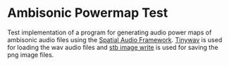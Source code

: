 # Ambisonic Powermap Test
Test implementation of a program for generating audio power maps of ambisonic audio files using the [Spatial Audio Framework](https://github.com/leomccormack/Spatial_Audio_Framework). [Tinywav](https://github.com/mhroth/tinywav) is used for loading the wav audio files and [stb image write](https://github.com/nothings/stb/tree/master) is used for saving the png image files.
